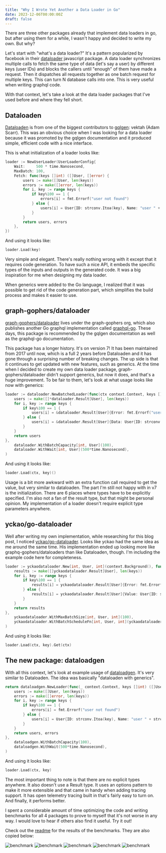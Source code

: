 ```yaml
---
title: "Why I Wrote Yet Another a Data Loader in Go"
date: 2023-12-06T00:00:00Z
draft: false
---
```


There are three other packages already that implement data loaders in go, but after using them for a while, I wasn't happy and decided to write my own. But why?

Let's start with "what's a data loader?" It's a pattern popularized by facebook in their [dataloader](https://github.com/graphql/dataloader) javascript package. A data loader synchronizes multiple calls to fetch the same type of data (let's say a user) by different keys (user IDs) and blocks the callers until "enough" of them have made a request. Then it dispatches all requests together as one batch request for multiple keys. This can turn N database calls into one. This is very useful when writing graphql code.

With that context, let's take a look at the data loader packages that I've used before and where they fell short.

## Dataloaden

[Dataloaden](https://github.com/vektah/dataloaden) is from one of the biggest contributors to [gqlgen](https://gqlgen.com/): vektah (Adam Scarr). This was an obvious choice when I was looking for a data loader because it was promoted by the gqlgen documentation and it produced simple, efficient code with a nice interface.

This is what initialization of a loader looks like:

```go
loader := NewUserLoader(UserLoaderConfig{
    Wait:     500 * time.Nanosecond,
    MaxBatch: 100,
    Fetch: func(keys []int) ([]User, []error) {
        users := make([]User, len(keys))
        errors := make([]error, len(keys))
        for i, key := range keys {
            if key%100 == 1 {
                errors[i] = fmt.Errorf("user not found")
            } else {
                users[i] = User{ID: strconv.Itoa(key), Name: "user " + strconv.Itoa(key)}
            }
        }
        return users, errors
    },
})
```
And using it looks like:
```go
loader.Load(key)
```
Very simple and elegant. There's really nothing wrong with it except that it requires code generation. To have such a nice API, it embeds the specific types of the inputs and outputs in the generated code. It was a big inspiration for me when designing my data loader.

When generics were added to the Go language, I realized that it was possible to get rid of the code generation part, which simplifies the build process and makes it easier to use.

## graph-gophers/dataloader

[graph-gophers/dataloader](https://github.com/graph-gophers/dataloader) lives under the graph-gophers org, which also publishes another Go graphql implementation called [graphql-go](https://github.com/graph-gophers/graphql-go). These days, this package is recommended by the gqlgen documentation as well as the graphql-go documentation.

This package has a longer history. It's on version 7! It has been maintained from 2017 until now, which is a full 2 years before Dataloaden and it has gone through a surprising number of breaking changes. The up side is that it continues to get updated with new features, such as generics. At the time when I decided to create my own data loader package, graph-gophers/dataloader didn't support generics, but now it does, and that's a huge improvement. To be fair to them, let's look at what usage looks like now with generics:

```go
loader := dataloader.NewBatchedLoader(func(ctx context.Context, keys []int) []*dataloader.Result[User] {
    users := make([]*dataloader.Result[User], len(keys))
    for i, key := range keys {
        if key%100 == 1 {
            users[i] = &dataloader.Result[User]{Error: fmt.Errorf("user not found")}
        } else {
            users[i] = &dataloader.Result[User]{Data: User{ID: strconv.Itoa(key), Name: "user " + strconv.Itoa(key)}}
        }
    }
    return users
},
    dataloader.WithBatchCapacity[int, User](100),
    dataloader.WithWait[int, User](500*time.Nanosecond),
)
```
And using it looks like:
```go
loader.Load(ctx, key)()
```

Usage is a bit more awkward with an extra function call required to get the value, but very similar to dataloaden. The part I'm still not happy with in v7 is the initialization. There are 6 places where types have to be explicitly specified. I'm also not a fan of the result type, but that might be personal opinion. My implementation of a loader doesn't require explicit type parameters anywhere.

## yckao/go-dataloader

Well after writing my own implementation, while researching for this blog post, I noticed [yckao/go-dataloader](https://github.com/yckao/go-dataloader). Looks like yckao had the same idea as me around the same time. His implementation ended up looking more like graphq-gophers/dataloaders than like Dataloaden, though. I'm including the example code here for completeness.

```go
loader := yckaodataloader.New[int, User, int](context.Background(), func(_ context.Context, keys []int) []yckaodataloader.Result[User] {
    results := make([]yckaodataloader.Result[User], len(keys))
    for i, key := range keys {
        if key%100 == 1 {
            results[i] = yckaodataloader.Result[User]{Error: fmt.Errorf("user not found")}
        } else {
            results[i] = yckaodataloader.Result[User]{Value: User{ID: strconv.Itoa(key), Name: "user " + strconv.Itoa(key)}}
        }
    }
    return results
},
    yckaodataloader.WithMaxBatchSize[int, User, int](100),
    yckaodataloader.WithBatchScheduleFn[int, User, int](yckaodataloader.NewTimeWindowScheduler(500*time.Nanosecond)),
)
```
And using it looks like:
```go
loader.Load(ctx, key).Get(ctx)
```

## The new package: dataloadgen

With all this context, let's look at example usage of [dataloadgen](https://github.com/vikstrous/dataloadgen). It's very similar to Dataloaden. The idea was basically "dataloaden with generics".

```go
return dataloadgen.NewLoader(func(_ context.Context, keys []int) ([]User, []error) {
    users := make([]User, len(keys))
    errors := make([]error, len(keys))
    for i, key := range keys {
        if key%100 == 1 {
            errors[i] = fmt.Errorf("user not found")
        } else {
            users[i] = User{ID: strconv.Itoa(key), Name: "user " + strconv.Itoa(key)}
        }
    }
    return users, errors
},
    dataloadgen.WithBatchCapacity(100),
    dataloadgen.WithWait(500*time.Nanosecond),
)
```
And using it looks like:
```go
loader.Load(ctx, key)
```

The most important thing to note is that there are no explicit types anywhere. It also doesn't use a Result type. It uses an options pattern to make it more extensible and that came in handy when adding tracing support. It has open telemetry tracing built in that's fairly easy to turn on. And finally, it performs better.

I spent a considerable amount of time optimizing the code and writing benchmarks for all 4 packages to prove to myself that it's not worse in any way. I would love to hear if others also find it useful. Try it out!

Check out the [readme](https://github.com/vikstrous/dataloadgen) for the results of the benchmarks. They are also copied below:

![benchmark](/images/why-i-wrote-yet-another-data-loader-in-go/init.png)
![benchmark](/images/why-i-wrote-yet-another-data-loader-in-go/cached.png)
![benchmark](/images/why-i-wrote-yet-another-data-loader-in-go/unique_keys.png)
![benchmark](/images/why-i-wrote-yet-another-data-loader-in-go/10_concurrently.png)
![benchmark](/images/why-i-wrote-yet-another-data-loader-in-go/all_in_one_request.png)
